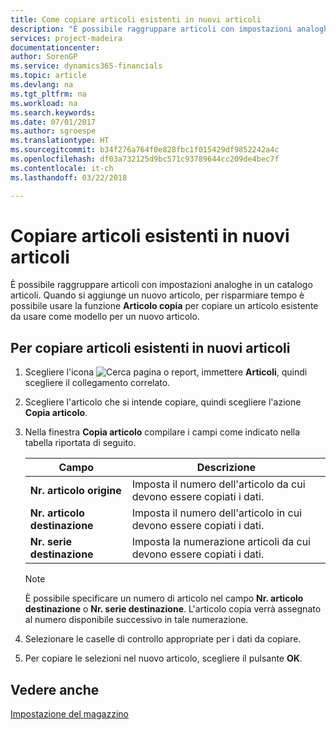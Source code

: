 ```yaml
---
title: Come copiare articoli esistenti in nuovi articoli
description: "È possibile raggruppare articoli con impostazioni analoghe in un catalogo articoli. Quando si aggiunge un nuovo articolo, per risparmiare tempo è possibile usare l'opzione **Articolo copia** per copiare un articolo esistente da usare come modello per un nuovo articolo."
services: project-madeira
documentationcenter: 
author: SorenGP
ms.service: dynamics365-financials
ms.topic: article
ms.devlang: na
ms.tgt_pltfrm: na
ms.workload: na
ms.search.keywords: 
ms.date: 07/01/2017
ms.author: sgroespe
ms.translationtype: HT
ms.sourcegitcommit: b34f276a764f0e828fbc1f015429df9852242a4c
ms.openlocfilehash: df03a732125d9bc571c93789644cc209de4bec7f
ms.contentlocale: it-ch
ms.lasthandoff: 03/22/2018

---
```

# <a name="copy-existing-items-to-new-items"></a>Copiare articoli esistenti in nuovi articoli
È possibile raggruppare articoli con impostazioni analoghe in un catalogo articoli. Quando si aggiunge un nuovo articolo, per risparmiare tempo è possibile usare la funzione **Articolo copia** per copiare un articolo esistente da usare come modello per un nuovo articolo.  

## <a name="to-copy-existing-items-to-new-items"></a>Per copiare articoli esistenti in nuovi articoli  

1.  Scegliere l'icona ![Cerca pagina o report](../../media/ui-search/search_small.png "Cerca pagina o report"), immettere **Articoli**, quindi scegliere il collegamento correlato.  
2.  Scegliere l'articolo che si intende copiare, quindi scegliere l'azione **Copia articolo**.  
3.  Nella finestra **Copia articolo** compilare i campi come indicato nella tabella riportata di seguito.  

    |Campo|Descrizione|  
    |---------------------------------|---------------------------------------|  
    |**Nr. articolo origine**|Imposta il numero dell'articolo da cui devono essere copiati i dati.|  
    |**Nr. articolo destinazione**|Imposta il numero dell'articolo in cui devono essere copiati i dati.|  
    |**Nr. serie destinazione**|Imposta la numerazione articoli da cui devono essere copiati i dati.|  

    > [!NOTE]  
    >  È possibile specificare un numero di articolo nel campo **Nr. articolo destinazione** o **Nr. serie destinazione**. L'articolo copia verrà assegnato al numero disponibile successivo in tale numerazione.  

4.  Selezionare le caselle di controllo appropriate per i dati da copiare.  
5.  Per copiare le selezioni nel nuovo articolo, scegliere il pulsante **OK**.  

## <a name="see-also"></a>Vedere anche  
[Impostazione del magazzino](../../inventory-setup-inventory.md)

